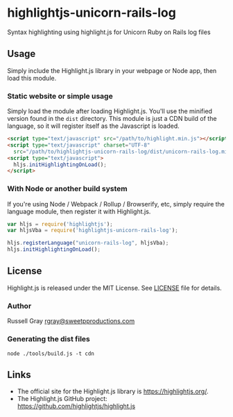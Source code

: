 # highlightjs-unicorn-rails-log
Syntax highlighting using highlight.js for Unicorn Ruby on Rails log files

## Usage

Simply include the Highlight.js library in your webpage or Node app, then load this module.

### Static website or simple usage

Simply load the module after loading Highlight.js.  You'll use the minified version found in the `dist` directory.  This module is just a CDN build of the language, so it will register itself as the Javascript is loaded.

```html
<script type="text/javascript" src="/path/to/highlight.min.js"></script>
<script type="text/javascript" charset="UTF-8"
  src="/path/to/highlightjs-unicorn-rails-log/dist/unicorn-rails-log.min.js"></script>
<script type="text/javascript">
  hljs.initHighlightingOnLoad();
</script>
```

### With Node or another build system

If you're using Node / Webpack / Rollup / Browserify, etc, simply require the language module, then register it with Highlight.js.

```javascript
var hljs = require('highlightjs');
var hljsVba = require('highlightjs-unicorn-rails-log');

hljs.registerLanguage("unicorn-rails-log", hljsVba);
hljs.initHighlightingOnLoad();
```


## License

Highlight.js is released under the MIT License. See [LICENSE][1] file
for details.

### Author

Russell Gray <rgray@sweetpproductions.com>

### Generating the dist files 

```
node ./tools/build.js -t cdn
```

## Links

- The official site for the Highlight.js library is <https://highlightjs.org/>.
- The Highlight.js GitHub project: <https://github.com/highlightjs/highlight.js>

[1]: https://github.com/sweetppro/highlightjs-unicorn-rails-log/blob/master/LICENSE
